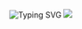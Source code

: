 <!DOCTYPE html>
<html lang="en">
<head>
  <meta charset="UTF-8"
</head>
<body>
  <img src="https://readme-typing-svg.demolab.com?font=Fira+Code&size=24&duration=5000&pause=1000&color=blue&center=true&vCenter=true&width=465&lines=NIPUNA-X-MD;" alt="Typing SVG" />

</body>
</html>

<a href="https://9c6ba903-041f-4e02-8a95-6f1c70a3dc92-00-17ogespddu6wj.pike.replit.dev/">
  <img src="https://img.shields.io/badge/Whatsapp%20PAIR%20CODE-Click%20Here-black?style=for-the-badge&logo=whatsapp&logoColor=white&labelColor=25D366" />
</a>
